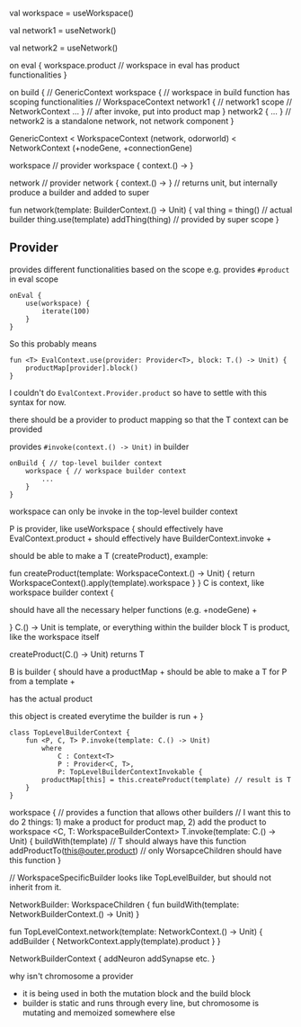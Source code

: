 val workspace = useWorkspace()

val network1 = useNetwork()

val network2 = useNetwork()

on eval {
    workspace.product // workspace in eval has product functionalities
}

on build { // GenericContext
    workspace { // workspace in build function has scoping functionalities
        // WorkspaceContext
        network1 { // network1 scope
            // NetworkContext
            ...
        } // after invoke, put into product map
    }
    network2 { ... } // network2 is a standalone network, not network component
}

GenericContext < WorkspaceContext (network, odorworld)
               < NetworkContext (+nodeGene, +connectionGene)
               
workspace // provider
workspace { context.() -> }

network // provider
network { context.() -> } // returns unit, but internally produce a builder and added to super

fun network(template: BuilderContext.() -> Unit) {
  val thing = thing() // actual builder
  thing.use(template)
  addThing(thing) // provided by super scope
}

## Provider
provides different functionalities based on the scope
e.g.
provides `#product` in eval scope
```
onEval {
    use(workspace) {
        iterate(100)
    }
}
```

So this probably means 

```
fun <T> EvalContext.use(provider: Provider<T>, block: T.() -> Unit) {
    productMap[provider].block()
}
```

I couldn't do `EvalContext.Provider.product` so have to settle with this syntax for now.

there should be a provider to product mapping so that the T context can be provided

provides `#invoke(context.() -> Unit)` in builder
```
onBuild { // top-level builder context
    workspace { // workspace builder context
        ...
    }
}
```
workspace can only be invoke in the top-level builder context

P is provider, like useWorkspace {
  should effectively have EvalContext.product +
  should effectively have BuilderContext.invoke +
  
  should be able to make a T (createProduct), example:
  
  fun createProduct(template: WorkspaceContext.() -> Unit) {
    return WorkspaceContext().apply(template).workspace
  }
}
C is context, like workspace builder context {

  should have all the necessary helper functions (e.g. +nodeGene) +
  
}
C.() -> Unit is template, or everything within the builder block
T is product, like the workspace itself

createProduct(C.() -> Unit) returns T

B is builder {
   should have a productMap +
   should be able to make a T for P from a template +
   
   has the actual product
   
   this object is created everytime the builder is run +
}

```
class TopLevelBuilderContext {
    fun <P, C, T> P.invoke(template: C.() -> Unit) 
        where
            C : Context<T>
            P : Provider<C, T>,
            P: TopLevelBuilderContextInvokable {
        productMap[this] = this.createProduct(template) // result is T
    }
}
```
               
workspace { // provides a function that allows other builders
    // I want this to do 2 things: 1) make a product for product map, 2) add the product to workspace
    <C, T: WorkspaceBuilderContext<C>> T.invoke(template: C.() -> Unit) {
        buildWith(template) // T should always have this function
        addProductTo(this@outer.product) // only WorsapceChildren should have this function
    }
   

// WorkspaceSpecificBuilder looks like TopLevelBuilder, but should not inherit from it.

NetworkBuilder<NetworkBuilderContext>: WorkspaceChildren {
    fun buildWith(template: NetworkBuilderContext.() -> Unit)
}

fun TopLevelContext.network(template: NetworkContext.() -> Unit) {
    addBuilder {
        NetworkContext.apply(template).product
    }
}

NetworkBuilderContext {
    addNeuron
    addSynapse
    etc.
}

why isn't chromosome a provider
- it is being used in both the mutation block and the build block
- builder is static and runs through every line, but chromosome is mutating and memoized somewhere else
 